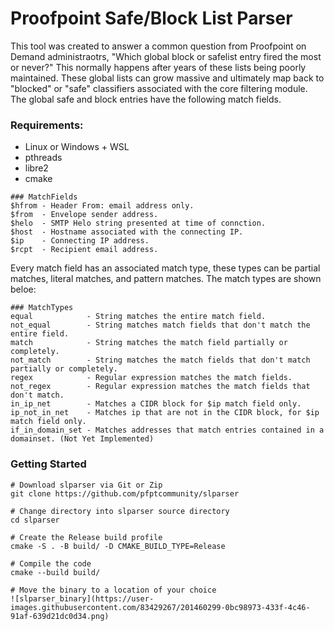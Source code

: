 # Proofpoint Safe/Block List Parser

This tool was created to answer a common question from Proofpoint on Demand administraotrs, "Which global block or safelist entry fired the most or never?" This normally happens after years of these lists being poorly maintained. These global lists can grow massive and ultimately map back to "blocked" or "safe" classifiers associated with the core filtering module. The global safe and block entries have the following match fields.

### Requirements:

* Linux or Windows + WSL
* pthreads
* libre2
* cmake

```
### MatchFields
$hfrom - Header From: email address only.  
$from  - Envelope sender address.  
$helo  - SMTP Helo string presented at time of connction.  
$host  - Hostname associated with the connecting IP.  
$ip    - Connecting IP address.  
$rcpt  - Recipient email address.  
```

Every match field has an associated match type, these types can be partial matches, literal matches, and pattern matches. The match types are shown beloe:

```
### MatchTypes
equal            - String matches the entire match field.  
not_equal        - String matches match fields that don't match the entire field.  
match            - String matches the match field partially or completely.  
not_match        - String matches the match fields that don't match partially or completely.  
regex            - Regular expression matches the match fields.  
not_regex        - Regular expression matches the match fields that don't match.  
in_ip_net        - Matches a CIDR block for $ip match field only.  
ip_not_in_net    - Matches ip that are not in the CIDR block, for $ip match field only.
if_in_domain_set - Matches addresses that match entries contained in a domainset. (Not Yet Implemented)
```

### Getting Started

```
# Download slparser via Git or Zip
git clone https://github.com/pfptcommunity/slparser

# Change directory into slparser source directory
cd slparser

# Create the Release build profile
cmake -S . -B build/ -D CMAKE_BUILD_TYPE=Release

# Compile the code
cmake --build build/

# Move the binary to a location of your choice
![slparser_binary](https://user-images.githubusercontent.com/83429267/201460299-0bc98973-433f-4c46-91af-639d21dc0d34.png)
```
